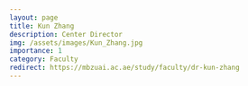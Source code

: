 ```yaml
---
layout: page
title: Kun Zhang
description: Center Director
img: /assets/images/Kun_Zhang.jpg
importance: 1
category: Faculty
redirect: https://mbzuai.ac.ae/study/faculty/dr-kun-zhang
---
```

